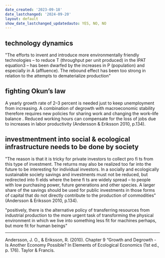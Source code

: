 ```yaml
---
date_created: '2023-09-18'
date_lastchanged: '2024-09-20'
layout: default
show_date_lastchanged_updatedauto: YES, NO, NO
---
```

## technology dynamics
"The efforts to invent and introduce more environmentally friendly technologies – to reduce T (throughput per unit produced) in the IPAT equation3 – has been  dwarfed by the increases in P (population) and especially in A (affluence). The  rebound effect  has been too strong in relation to the attempts to dematerialize  production"

## fighting Okun’s law 
A yearly growth rate of 2–3 percent is needed just to keep unemployment from  increasing. A combination of degrowth with macroeconomic stability therefore  requires new policies for  sharing work  and  changing the work–life balance .  Reduced working hours can compensate for the loss of jobs due to increases in  labor productivity (Andersson & Eriksson 2010, p.134).

## investmentment into social & ecological infrastructure needs to be done by society
"The reason is that it is tricky for private investors to collect pro fi  ts from  this type of investment. The returns may also be realized too far into the future to  be interesting for individual investors. In a socially and ecologically sustainable  society savings and investments must not be reduced, but redirected into  fi  elds  where the bene fi  ts are widely spread – to people with low purchasing power,  future generations and other species. A larger share of the savings should be used  for public investments in those forms of capital that do not directly contribute to  the production of commodities" (Andersson & Eriksson 2010, p.134).

"positively, there is the alternative policy of transferring
resources from industrial production to the more urgent task of
transforming the physical environment in which we live into something
less fit for machines perhaps, but more fit for human beings"


______
Andersson, J. O., & Eriksson, R. (2010). Chapter 9 “Growth and Degrowth - Is Another Economy Possible? In Elements of Ecological Economics (1st ed., p. 176). Taylor & Francis.